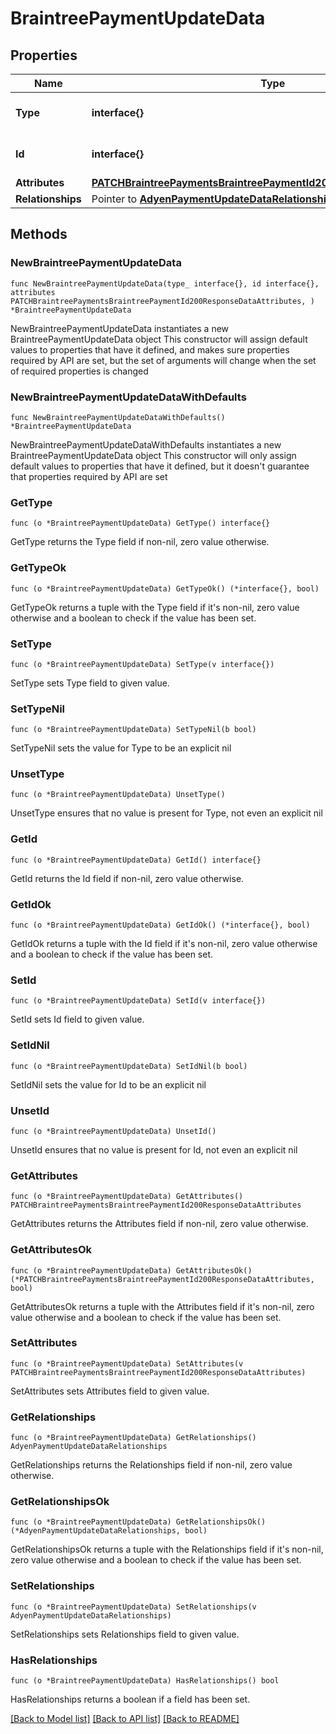 # BraintreePaymentUpdateData

## Properties

Name | Type | Description | Notes
------------ | ------------- | ------------- | -------------
**Type** | **interface{}** | The resource&#39;s type | 
**Id** | **interface{}** | The resource&#39;s id | 
**Attributes** | [**PATCHBraintreePaymentsBraintreePaymentId200ResponseDataAttributes**](PATCHBraintreePaymentsBraintreePaymentId200ResponseDataAttributes.md) |  | 
**Relationships** | Pointer to [**AdyenPaymentUpdateDataRelationships**](AdyenPaymentUpdateDataRelationships.md) |  | [optional] 

## Methods

### NewBraintreePaymentUpdateData

`func NewBraintreePaymentUpdateData(type_ interface{}, id interface{}, attributes PATCHBraintreePaymentsBraintreePaymentId200ResponseDataAttributes, ) *BraintreePaymentUpdateData`

NewBraintreePaymentUpdateData instantiates a new BraintreePaymentUpdateData object
This constructor will assign default values to properties that have it defined,
and makes sure properties required by API are set, but the set of arguments
will change when the set of required properties is changed

### NewBraintreePaymentUpdateDataWithDefaults

`func NewBraintreePaymentUpdateDataWithDefaults() *BraintreePaymentUpdateData`

NewBraintreePaymentUpdateDataWithDefaults instantiates a new BraintreePaymentUpdateData object
This constructor will only assign default values to properties that have it defined,
but it doesn't guarantee that properties required by API are set

### GetType

`func (o *BraintreePaymentUpdateData) GetType() interface{}`

GetType returns the Type field if non-nil, zero value otherwise.

### GetTypeOk

`func (o *BraintreePaymentUpdateData) GetTypeOk() (*interface{}, bool)`

GetTypeOk returns a tuple with the Type field if it's non-nil, zero value otherwise
and a boolean to check if the value has been set.

### SetType

`func (o *BraintreePaymentUpdateData) SetType(v interface{})`

SetType sets Type field to given value.


### SetTypeNil

`func (o *BraintreePaymentUpdateData) SetTypeNil(b bool)`

 SetTypeNil sets the value for Type to be an explicit nil

### UnsetType
`func (o *BraintreePaymentUpdateData) UnsetType()`

UnsetType ensures that no value is present for Type, not even an explicit nil
### GetId

`func (o *BraintreePaymentUpdateData) GetId() interface{}`

GetId returns the Id field if non-nil, zero value otherwise.

### GetIdOk

`func (o *BraintreePaymentUpdateData) GetIdOk() (*interface{}, bool)`

GetIdOk returns a tuple with the Id field if it's non-nil, zero value otherwise
and a boolean to check if the value has been set.

### SetId

`func (o *BraintreePaymentUpdateData) SetId(v interface{})`

SetId sets Id field to given value.


### SetIdNil

`func (o *BraintreePaymentUpdateData) SetIdNil(b bool)`

 SetIdNil sets the value for Id to be an explicit nil

### UnsetId
`func (o *BraintreePaymentUpdateData) UnsetId()`

UnsetId ensures that no value is present for Id, not even an explicit nil
### GetAttributes

`func (o *BraintreePaymentUpdateData) GetAttributes() PATCHBraintreePaymentsBraintreePaymentId200ResponseDataAttributes`

GetAttributes returns the Attributes field if non-nil, zero value otherwise.

### GetAttributesOk

`func (o *BraintreePaymentUpdateData) GetAttributesOk() (*PATCHBraintreePaymentsBraintreePaymentId200ResponseDataAttributes, bool)`

GetAttributesOk returns a tuple with the Attributes field if it's non-nil, zero value otherwise
and a boolean to check if the value has been set.

### SetAttributes

`func (o *BraintreePaymentUpdateData) SetAttributes(v PATCHBraintreePaymentsBraintreePaymentId200ResponseDataAttributes)`

SetAttributes sets Attributes field to given value.


### GetRelationships

`func (o *BraintreePaymentUpdateData) GetRelationships() AdyenPaymentUpdateDataRelationships`

GetRelationships returns the Relationships field if non-nil, zero value otherwise.

### GetRelationshipsOk

`func (o *BraintreePaymentUpdateData) GetRelationshipsOk() (*AdyenPaymentUpdateDataRelationships, bool)`

GetRelationshipsOk returns a tuple with the Relationships field if it's non-nil, zero value otherwise
and a boolean to check if the value has been set.

### SetRelationships

`func (o *BraintreePaymentUpdateData) SetRelationships(v AdyenPaymentUpdateDataRelationships)`

SetRelationships sets Relationships field to given value.

### HasRelationships

`func (o *BraintreePaymentUpdateData) HasRelationships() bool`

HasRelationships returns a boolean if a field has been set.


[[Back to Model list]](../README.md#documentation-for-models) [[Back to API list]](../README.md#documentation-for-api-endpoints) [[Back to README]](../README.md)


